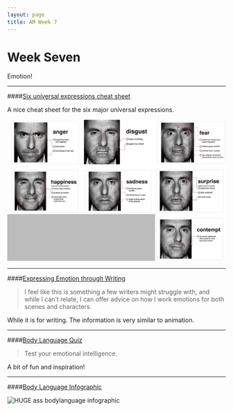 ```yaml
---
layout: page
title: AM Week 7
---
```


# Week Seven

Emotion!

----

####[Six universal expressions cheat sheet](http://www.subliminalhacking.net/wp-content/uploads/2010/07/MicroExpressions.png)

A nice cheat sheet for the six major universal expressions.

![Micro expressions](/img/posts/MicroExpressions.jpg)

----

####[Expressing Emotion through Writing](http://referenceforwriters.tumblr.com/post/64916512463/expressing-emotions-through-your-writing)

>I feel like this is something a few writers might struggle with, and while I can’t relate, I can offer advice on how I work emotions for both scenes and characters.

While it is for writing. The information is very similar to animation.

----

####[Body Language Quiz](http://greatergood.berkeley.edu/ei_quiz/)

>Test your emotional intelligence.

A bit of fun and inspiration!

----

####[Body Language Infographic](http://www.subliminalhacking.net/wp-content/uploads/2014/01/BusinessBodyLanguage.jpg)

![HUGE ass bodylanguage infographic](http://www.subliminalhacking.net/wp-content/uploads/2014/01/BusinessBodyLanguage.jpg)